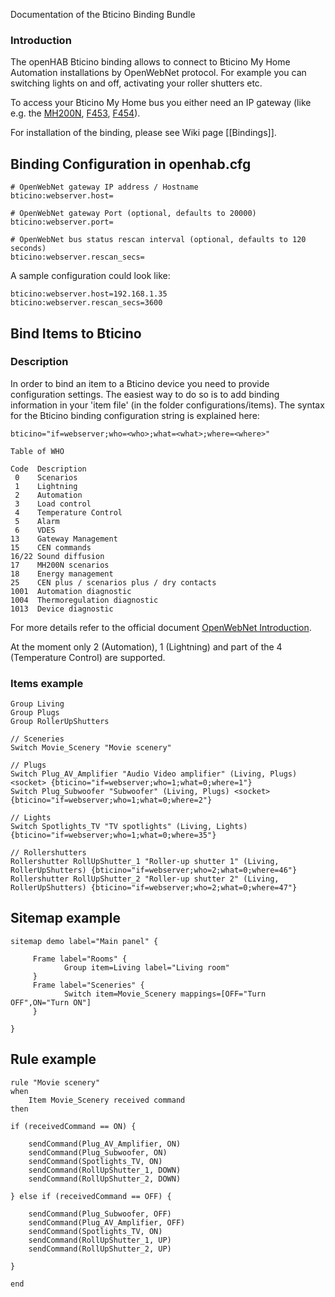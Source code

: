 Documentation of the Bticino Binding Bundle

### Introduction

The openHAB Bticino binding allows to connect to Bticino My Home Automation installations by OpenWebNet protocol.
For example you can switching lights on and off, activating your roller shutters etc.

To access your Bticino My Home bus you either need an IP gateway (like e.g. the [MH200N](http://www.homesystems-legrandgroup.com/BtHomeSystems/productDetail.action?lang=EN&productId=016), [F453](http://www.homesystems-legrandgroup.com/BtHomeSystems/productDetail.action?productId=027), [F454](http://www.homesystems-legrandgroup.com/BtHomeSystems/productDetail.action?productId=006)).

For installation of the binding, please see Wiki page [[Bindings]].

## Binding Configuration in openhab.cfg

    # OpenWebNet gateway IP address / Hostname
    bticino:webserver.host=

    # OpenWebNet gateway Port (optional, defaults to 20000)
    bticino:webserver.port=

    # OpenWebNet bus status rescan interval (optional, defaults to 120 seconds)
    bticino:webserver.rescan_secs=

A sample configuration could look like:

    bticino:webserver.host=192.168.1.35
    bticino:webserver.rescan_secs=3600

## Bind Items to Bticino

### Description
In order to bind an item to a Bticino device you need to provide configuration settings. The easiest way to do so is to add  binding information in your 'item file' (in the folder configurations/items). The syntax for the Bticino binding configuration string is explained here:

    bticino="if=webserver;who=<who>;what=<what>;where=<where>"

    Table of WHO

    Code  Description
     0    Scenarios
     1    Lightning
     2    Automation
     3    Load control
     4    Temperature Control
     5    Alarm
     6    VDES
    13    Gateway Management
    15    CEN commands
    16/22 Sound diffusion
    17    MH200N scenarios
    18    Energy management
    25    CEN plus / scenarios plus / dry contacts
    1001  Automation diagnostic
    1004  Thermoregulation diagnostic
    1013  Device diagnostic

For more details refer to the official document [OpenWebNet Introduction](http://www.myopen-legrandgroup.com/resources/own_protocol/m/own_documents/16.aspx).

At the moment only 2 (Automation), 1 (Lightning) and part of the 4 (Temperature Control) are supported.

### Items example

    Group Living                                                                                                                                                                                 
    Group Plugs
    Group RollerUpShutters
   
    // Sceneries
    Switch Movie_Scenery "Movie scenery"

    // Plugs
    Switch Plug_AV_Amplifier "Audio Video amplifier" (Living, Plugs) <socket> {bticino="if=webserver;who=1;what=0;where=1"}
    Switch Plug_Subwoofer "Subwoofer" (Living, Plugs) <socket> {bticino="if=webserver;who=1;what=0;where=2"}

    // Lights
    Switch Spotlights_TV "TV spotlights" (Living, Lights) {bticino="if=webserver;who=1;what=0;where=35"}

    // Rollershutters 
    Rollershutter RollUpShutter_1 "Roller-up shutter 1" (Living, RollerUpShutters) {bticino="if=webserver;who=2;what=0;where=46"}
    Rollershutter RollUpShutter_2 "Roller-up shutter 2" (Living, RollerUpShutters) {bticino="if=webserver;who=2;what=0;where=47"}

## Sitemap example

    sitemap demo label="Main panel" {

    	 Frame label="Rooms" {                                                                                                                                                             
                Group item=Living label="Living room"
         }
    	 Frame label="Sceneries" {                                                              
                Switch item=Movie_Scenery mappings=[OFF="Turn OFF",ON="Turn ON"]                                                                                                                                                                         
         }  

    }

## Rule example

    rule "Movie scenery"
    when
        Item Movie_Scenery received command
    then
        
	if (receivedCommand == ON) {

		sendCommand(Plug_AV_Amplifier, ON)	
		sendCommand(Plug_Subwoofer, ON)
		sendCommand(Spotlights_TV, ON)
		sendCommand(RollUpShutter_1, DOWN)
		sendCommand(RollUpShutter_2, DOWN)
	
	} else if (receivedCommand == OFF) {
		
		sendCommand(Plug_Subwoofer, OFF)
		sendCommand(Plug_AV_Amplifier, OFF)	
		sendCommand(Spotlights_TV, ON)
		sendCommand(RollUpShutter_1, UP)
		sendCommand(RollUpShutter_2, UP)
	
	}
		
    end
